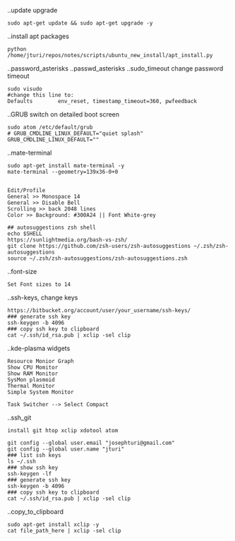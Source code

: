 ..update upgrade
```
sudo apt-get update && sudo apt-get upgrade -y
```
..install apt packages
```
python /home/jturi/repos/notes/scripts/ubuntu_new_install/apt_install.py
```
..password_asterisks ..passwd_asterisks ..sudo_timeout change password timeout
```
sudo visudo
#change this line to:
Defaults        env_reset, timestamp_timeout=360, pwfeedback
```
..GRUB switch on detailed boot screen
```
sudo atom /etc/default/grub
# GRUB_CMDLINE_LINUX_DEFAULT="quiet splash"
GRUB_CMDLINE_LINUX_DEFAULT=""
```

..mate-terminal
```
sudo apt-get install mate-terminal -y
mate-terminal --geometry=139x36-0+0


Edit/Profile
General >> Monospace 14
General >> Disable Bell
Scrolling >> back 2048 lines
Color >> Background: #300A24 || Font White-grey

## autosuggestions zsh shell
echo $SHELL
https://sunlightmedia.org/bash-vs-zsh/
git clone https://github.com/zsh-users/zsh-autosuggestions ~/.zsh/zsh-autosuggestions
source ~/.zsh/zsh-autosuggestions/zsh-autosuggestions.zsh
```

..font-size
```
Set Font sizes to 14
```

..ssh-keys, change keys
```
https://bitbucket.org/account/user/your_username/ssh-keys/
### generate ssh key
ssh-keygen -b 4096
### copy ssh key to clipboard
cat ~/.ssh/id_rsa.pub | xclip -sel clip
```

..kde-plasma widgets
```
Resource Monior Graph
Show CPU Momitor
Show RAM Monitor
SysMon plasmoid
Thermal Monitor
Simple System Monitor

Task Switcher --> Select Compact
```

..ssh_git
```
install git htop xclip xdotool atom

git config --global user.email "josephturi@gmail.com"
git config --global user.name "jturi"
### list ssh keys
ls ~/.ssh
### show ssh key
ssh-keygen -lf
### generate ssh key
ssh-keygen -b 4096
### copy ssh key to clipboard
cat ~/.ssh/id_rsa.pub | xclip -sel clip
```

..copy_to_clipboard
```
sudo apt-get install xclip -y
cat file_path_here | xclip -sel clip
```